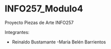 # INFO257_Modulo4
 Proyecto Piezas de Arte INFO257
 
 Integrantes:
 - Reinaldo Bustamante
 -María Belén Barrientos
